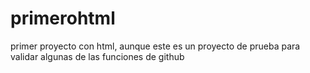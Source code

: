 # primerohtml
primer proyecto con html, aunque este es un proyecto de prueba para validar algunas de las funciones de github
